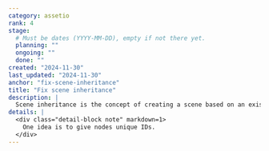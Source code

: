 ```yaml
---
category: assetio
rank: 4
stage:
  # Must be dates (YYYY-MM-DD), empty if not there yet.
  planning: ""
  ongoing: ""
  done: ""
created: "2024-11-30"
last_updated: "2024-11-30"
anchor: "fix-scene-inheritance"
title: "Fix scene inheritance"
description: |
  Scene inheritance is the concept of creating a scene based on an existing one. It is a feature that should work well in theory, but can be quite finicky in reality.
details: |
  <div class="detail-block note" markdown=1>
    One idea is to give nodes unique IDs.
  </div>
---
```

